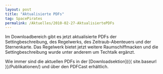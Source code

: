 ```yaml
---
layout: post
title: "Aktualisierte PDFs"
tag: SpacePirates
permalink: /Aktuelles/2010-02-27-AktualisiertePDFs
---
```


Im Downloadbereich gibt es jetzt aktualisierte PDFs der Settingbeschreibung, des Regelwerks, des Zeitraub-Abenteuers und der Sternenkarte. Das Regelwerk bietet jetzt weitere Raumschiffmacken und die Settingbeschreibung wurde unter anderem um Techtalk ergänzt.

Wie immer sind die aktuellen PDFs in der [Downloadsektion]({{ site.baseurl }}/Publikationen/) und über den PDFCast erhältlich.
